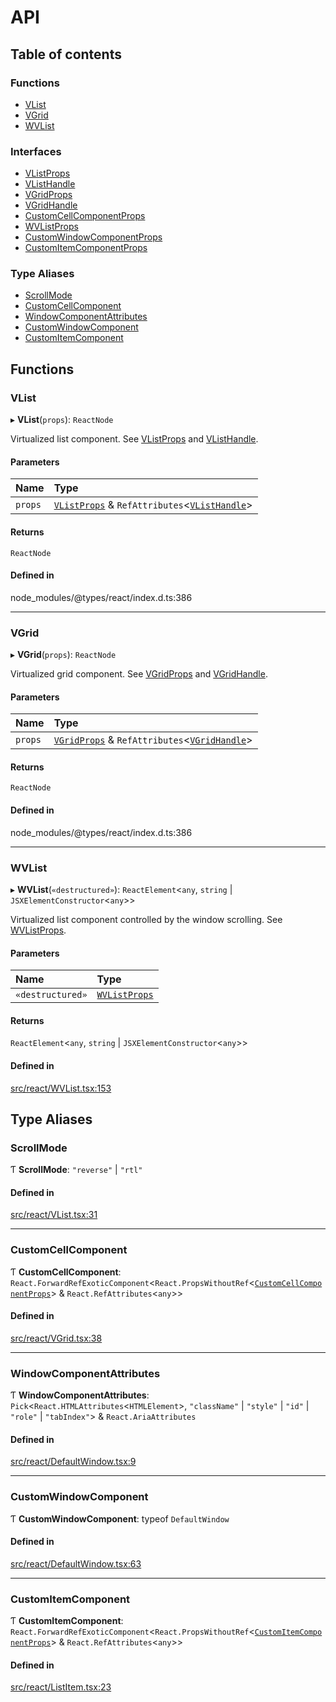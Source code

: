 # API

## Table of contents

### Functions

- [VList](API.md#vlist)
- [VGrid](API.md#vgrid)
- [WVList](API.md#wvlist)

### Interfaces

- [VListProps](interfaces/VListProps.md)
- [VListHandle](interfaces/VListHandle.md)
- [VGridProps](interfaces/VGridProps.md)
- [VGridHandle](interfaces/VGridHandle.md)
- [CustomCellComponentProps](interfaces/CustomCellComponentProps.md)
- [WVListProps](interfaces/WVListProps.md)
- [CustomWindowComponentProps](interfaces/CustomWindowComponentProps.md)
- [CustomItemComponentProps](interfaces/CustomItemComponentProps.md)

### Type Aliases

- [ScrollMode](API.md#scrollmode)
- [CustomCellComponent](API.md#customcellcomponent)
- [WindowComponentAttributes](API.md#windowcomponentattributes)
- [CustomWindowComponent](API.md#customwindowcomponent)
- [CustomItemComponent](API.md#customitemcomponent)

## Functions

### VList

▸ **VList**(`props`): `ReactNode`

Virtualized list component. See [VListProps](interfaces/VListProps.md) and [VListHandle](interfaces/VListHandle.md).

#### Parameters

| Name | Type |
| :------ | :------ |
| `props` | [`VListProps`](interfaces/VListProps.md) & `RefAttributes`<[`VListHandle`](interfaces/VListHandle.md)\> |

#### Returns

`ReactNode`

#### Defined in

node_modules/@types/react/index.d.ts:386

___

### VGrid

▸ **VGrid**(`props`): `ReactNode`

Virtualized grid component. See [VGridProps](interfaces/VGridProps.md) and [VGridHandle](interfaces/VGridHandle.md).

#### Parameters

| Name | Type |
| :------ | :------ |
| `props` | [`VGridProps`](interfaces/VGridProps.md) & `RefAttributes`<[`VGridHandle`](interfaces/VGridHandle.md)\> |

#### Returns

`ReactNode`

#### Defined in

node_modules/@types/react/index.d.ts:386

___

### WVList

▸ **WVList**(`«destructured»`): `ReactElement`<`any`, `string` \| `JSXElementConstructor`<`any`\>\>

Virtualized list component controlled by the window scrolling. See [WVListProps](interfaces/WVListProps.md).

#### Parameters

| Name | Type |
| :------ | :------ |
| `«destructured»` | [`WVListProps`](interfaces/WVListProps.md) |

#### Returns

`ReactElement`<`any`, `string` \| `JSXElementConstructor`<`any`\>\>

#### Defined in

[src/react/WVList.tsx:153](https://github.com/inokawa/virtua/blob/579892c/src/react/WVList.tsx#L153)

## Type Aliases

### ScrollMode

Ƭ **ScrollMode**: ``"reverse"`` \| ``"rtl"``

#### Defined in

[src/react/VList.tsx:31](https://github.com/inokawa/virtua/blob/579892c/src/react/VList.tsx#L31)

___

### CustomCellComponent

Ƭ **CustomCellComponent**: `React.ForwardRefExoticComponent`<`React.PropsWithoutRef`<[`CustomCellComponentProps`](interfaces/CustomCellComponentProps.md)\> & `React.RefAttributes`<`any`\>\>

#### Defined in

[src/react/VGrid.tsx:38](https://github.com/inokawa/virtua/blob/579892c/src/react/VGrid.tsx#L38)

___

### WindowComponentAttributes

Ƭ **WindowComponentAttributes**: `Pick`<`React.HTMLAttributes`<`HTMLElement`\>, ``"className"`` \| ``"style"`` \| ``"id"`` \| ``"role"`` \| ``"tabIndex"``\> & `React.AriaAttributes`

#### Defined in

[src/react/DefaultWindow.tsx:9](https://github.com/inokawa/virtua/blob/579892c/src/react/DefaultWindow.tsx#L9)

___

### CustomWindowComponent

Ƭ **CustomWindowComponent**: typeof `DefaultWindow`

#### Defined in

[src/react/DefaultWindow.tsx:63](https://github.com/inokawa/virtua/blob/579892c/src/react/DefaultWindow.tsx#L63)

___

### CustomItemComponent

Ƭ **CustomItemComponent**: `React.ForwardRefExoticComponent`<`React.PropsWithoutRef`<[`CustomItemComponentProps`](interfaces/CustomItemComponentProps.md)\> & `React.RefAttributes`<`any`\>\>

#### Defined in

[src/react/ListItem.tsx:23](https://github.com/inokawa/virtua/blob/579892c/src/react/ListItem.tsx#L23)
